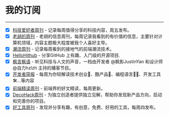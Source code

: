 # 我的订阅

---

- [x] [科技爱好者周刊](https://github.com/ruanyf/weekly) - 记录每周值得分享的科技内容，周五发布。
- [x] [老胡的周刊](https://weekly.howie6879.com/) - 老胡的信息周刊，每周记录我看到的有价值的信息，主要针对计算机领域，内容主题极大程度被我个人喜好主导。
- [x] [潮流周刊](https://weekly.tw93.fun/) - 记录每周看到的接地气的前端潮流技术。
- [x] [HelloHithub](https://hellogithub.com/) - 分享GitHub 上有趣、入门级的开源项目.
- [x] [枫言枫语](https://fyfy.fm/) - 听见科技与人文的声音，一档由开发者 @枫影JustinYan 和设计师 @自力hzlzh 主持的播客节目。
- [x] [开发者简报](https://dev.com.cn/) - 每周为你轻解读技术创业🚀、酷产品📱、编程语言👨‍💻、开发工具🛠️…等内容
- [x] [前端精读周刊](https://github.com/ascoders/weekly) - 前端界的好文精读，每周更新。
- [x] [DecoHack周刊](https://decohack.zhubai.love/) - 为独立创造者提供独立见解，帮助你发现新产品方向，启动和完善你的项目。
- [x] [好工具周刊](https://bestxtools.zhubai.love/) - 发现并分享有趣，有创意，免费、好用的工具，每周四发布。